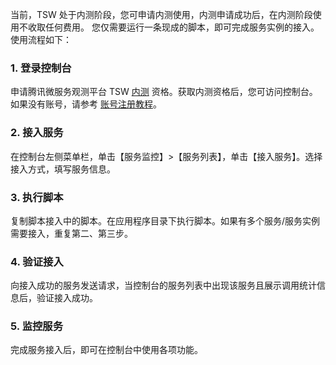 当前，TSW 处于内测阶段，您可申请内测使用，内测申请成功后，在内测阶段使用不收取任何费用。
您仅需要运行一条现成的脚本，即可完成服务实例的接入。使用流程如下：


### 1. 登录控制台
申请腾讯微服务观测平台 TSW [内测](https://cloud.tencent.com/apply/p/rvo6c9fnug) 资格。获取内测资格后，您可访问控制台。如果没有账号，请参考 [账号注册教程](https://cloud.tencent.com/document/product/378/17985)。

### 2. 接入服务
在控制台左侧菜单栏，单击【服务监控】>【服务列表】，单击【接入服务】。选择接入方式，填写服务信息。

### 3. 执行脚本
复制脚本接入中的脚本。在应用程序目录下执行脚本。如果有多个服务/服务实例需要接入，重复第二、第三步。

### 4. 验证接入
向接入成功的服务发送请求，当控制台的服务列表中出现该服务且展示调用统计信息后，验证接入成功。

### 5. 监控服务
完成服务接入后，即可在控制台中使用各项功能。

